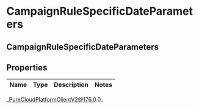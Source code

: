 # CampaignRuleSpecificDateParameters

## CampaignRuleSpecificDateParameters

## Properties

|Name | Type | Description | Notes|
|------------ | ------------- | ------------- | -------------|



_PureCloudPlatformClientV2@176.0.0_
